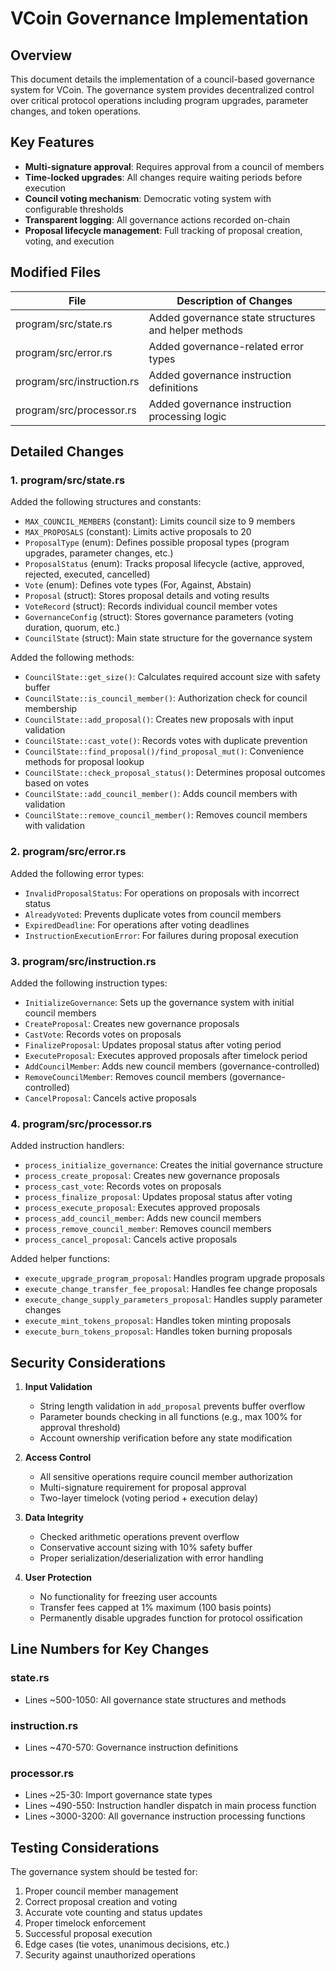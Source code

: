 # VCoin Governance Implementation

## Overview

This document details the implementation of a council-based governance system for VCoin. The governance system provides decentralized control over critical protocol operations including program upgrades, parameter changes, and token operations.

## Key Features

- **Multi-signature approval**: Requires approval from a council of members
- **Time-locked upgrades**: All changes require waiting periods before execution
- **Council voting mechanism**: Democratic voting system with configurable thresholds
- **Transparent logging**: All governance actions recorded on-chain
- **Proposal lifecycle management**: Full tracking of proposal creation, voting, and execution

## Modified Files

| File                    | Description of Changes                                      |
|-------------------------|-------------------------------------------------------------|
| program/src/state.rs    | Added governance state structures and helper methods        |
| program/src/error.rs    | Added governance-related error types                        |
| program/src/instruction.rs | Added governance instruction definitions                 |
| program/src/processor.rs | Added governance instruction processing logic              |

## Detailed Changes

### 1. program/src/state.rs

Added the following structures and constants:

- `MAX_COUNCIL_MEMBERS` (constant): Limits council size to 9 members
- `MAX_PROPOSALS` (constant): Limits active proposals to 20
- `ProposalType` (enum): Defines possible proposal types (program upgrades, parameter changes, etc.)
- `ProposalStatus` (enum): Tracks proposal lifecycle (active, approved, rejected, executed, cancelled)
- `Vote` (enum): Defines vote types (For, Against, Abstain)
- `Proposal` (struct): Stores proposal details and voting results
- `VoteRecord` (struct): Records individual council member votes
- `GovernanceConfig` (struct): Stores governance parameters (voting duration, quorum, etc.)
- `CouncilState` (struct): Main state structure for the governance system

Added the following methods:

- `CouncilState::get_size()`: Calculates required account size with safety buffer
- `CouncilState::is_council_member()`: Authorization check for council membership
- `CouncilState::add_proposal()`: Creates new proposals with input validation
- `CouncilState::cast_vote()`: Records votes with duplicate prevention
- `CouncilState::find_proposal()/find_proposal_mut()`: Convenience methods for proposal lookup
- `CouncilState::check_proposal_status()`: Determines proposal outcomes based on votes
- `CouncilState::add_council_member()`: Adds council members with validation
- `CouncilState::remove_council_member()`: Removes council members with validation

### 2. program/src/error.rs

Added the following error types:

- `InvalidProposalStatus`: For operations on proposals with incorrect status
- `AlreadyVoted`: Prevents duplicate votes from council members
- `ExpiredDeadline`: For operations after voting deadlines
- `InstructionExecutionError`: For failures during proposal execution

### 3. program/src/instruction.rs

Added the following instruction types:

- `InitializeGovernance`: Sets up the governance system with initial council members
- `CreateProposal`: Creates new governance proposals
- `CastVote`: Records votes on proposals
- `FinalizeProposal`: Updates proposal status after voting period
- `ExecuteProposal`: Executes approved proposals after timelock period
- `AddCouncilMember`: Adds new council members (governance-controlled)
- `RemoveCouncilMember`: Removes council members (governance-controlled)
- `CancelProposal`: Cancels active proposals

### 4. program/src/processor.rs

Added instruction handlers:

- `process_initialize_governance`: Creates the initial governance structure
- `process_create_proposal`: Creates new governance proposals
- `process_cast_vote`: Records votes on proposals
- `process_finalize_proposal`: Updates proposal status after voting
- `process_execute_proposal`: Executes approved proposals
- `process_add_council_member`: Adds new council members
- `process_remove_council_member`: Removes council members
- `process_cancel_proposal`: Cancels active proposals

Added helper functions:

- `execute_upgrade_program_proposal`: Handles program upgrade proposals
- `execute_change_transfer_fee_proposal`: Handles fee change proposals
- `execute_change_supply_parameters_proposal`: Handles supply parameter changes
- `execute_mint_tokens_proposal`: Handles token minting proposals
- `execute_burn_tokens_proposal`: Handles token burning proposals

## Security Considerations

1. **Input Validation**
   - String length validation in `add_proposal` prevents buffer overflow
   - Parameter bounds checking in all functions (e.g., max 100% for approval threshold)
   - Account ownership verification before any state modification

2. **Access Control**
   - All sensitive operations require council member authorization
   - Multi-signature requirement for proposal approval
   - Two-layer timelock (voting period + execution delay)

3. **Data Integrity**
   - Checked arithmetic operations prevent overflow
   - Conservative account sizing with 10% safety buffer
   - Proper serialization/deserialization with error handling

4. **User Protection**
   - No functionality for freezing user accounts
   - Transfer fees capped at 1% maximum (100 basis points)
   - Permanently disable upgrades function for protocol ossification

## Line Numbers for Key Changes

### state.rs
- Lines ~500-1050: All governance state structures and methods

### instruction.rs
- Lines ~470-570: Governance instruction definitions

### processor.rs
- Lines ~25-30: Import governance state types
- Lines ~490-550: Instruction handler dispatch in main process function
- Lines ~3000-3200: All governance instruction processing functions

## Testing Considerations

The governance system should be tested for:

1. Proper council member management
2. Correct proposal creation and voting
3. Accurate vote counting and status updates
4. Proper timelock enforcement
5. Successful proposal execution
6. Edge cases (tie votes, unanimous decisions, etc.)
7. Security against unauthorized operations
